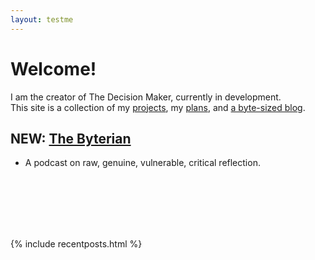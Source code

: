 ```yaml
---
layout: testme
---
```


# Welcome!
I am the creator of The Decision Maker, currently in development. <br>
This site is a collection of my [projects](./projects.html), my [plans](./about.html), and [a byte-sized blog](./bytes.html).

## NEW: [The Byterian](thebyterian.html)
- A podcast on raw, genuine, vulnerable, critical reflection.

<br>

<br>

<br>

<br>

<br>

{% include recentposts.html %}
